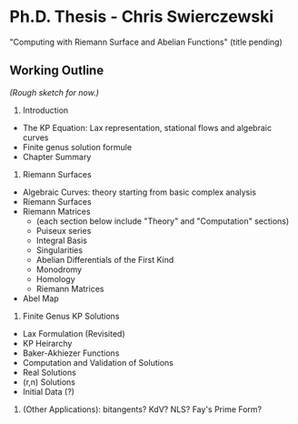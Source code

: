 # Ph.D. Thesis - Chris Swierczewski

"Computing with Riemann Surface and Abelian Functions" (title pending)

## Working Outline

*(Rough sketch for now.)*

1. Introduction
  * The KP Equation: Lax representation, stational flows and algebraic curves
  * Finite genus solution formule
  * Chapter Summary
1. Riemann Surfaces
  * Algebraic Curves: theory starting from basic complex analysis
  * Riemann Surfaces
  * Riemann Matrices
    * (each section below include "Theory" and "Computation" sections)
    * Puiseux series
    * Integral Basis
    * Singularities
    * Abelian Differentials of the First Kind
    * Monodromy
    * Homology
    * Riemann Matrices
  * Abel Map
1. Finite Genus KP Solutions
  * Lax Formulation (Revisited)
  * KP Heirarchy
  * Baker-Akhiezer Functions
  * Computation and Validation of Solutions
  * Real Solutions
  * (r,n) Solutions
  * Initial Data (?)
1. (Other Applications): bitangents? KdV? NLS? Fay's Prime Form?

